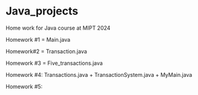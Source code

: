 # Java_projects

Home work for Java course at MIPT 2024

Homework #1 = Main.java


Homework#2 = Transaction.java


Homework #3 = Five_transactions.java


Homework #4: Transactions.java + TransactionSystem.java + MyMain.java


Homework #5:

